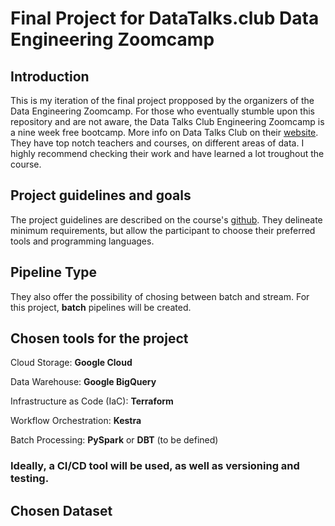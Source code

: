 # Final Project for DataTalks.club Data Engineering Zoomcamp

## Introduction

This is my iteration of the final project propposed by the organizers of the Data Engineering Zoomcamp.
For those who eventually stumble upon this repository and are not aware, the Data Talks Club Engineering Zoomcamp is a nine week free bootcamp. More info on Data Talks Club on their [website](https://datatalks.club/). They have top notch teachers and courses, on different areas of data. I highly recommend checking their work and have learned a lot troughout the course.

## Project guidelines and goals

The project guidelines are described on the course's [github](https://github.com/DataTalksClub/data-engineering-zoomcamp/tree/main/projects). They delineate minimum requirements, but allow the participant to choose their preferred tools and programming languages. 

## Pipeline Type

They also offer the possibility of chosing between batch and stream. For this project, **batch** pipelines will be created.

## Chosen tools for the project

Cloud Storage: **Google Cloud**

Data Warehouse: **Google BigQuery**

Infrastructure as Code (IaC): **Terraform**

Workflow Orchestration: **Kestra**

Batch Processing: **PySpark** or **DBT** (to be defined)

### Ideally, a CI/CD tool will be used, as well as versioning and testing.

## Chosen Dataset







